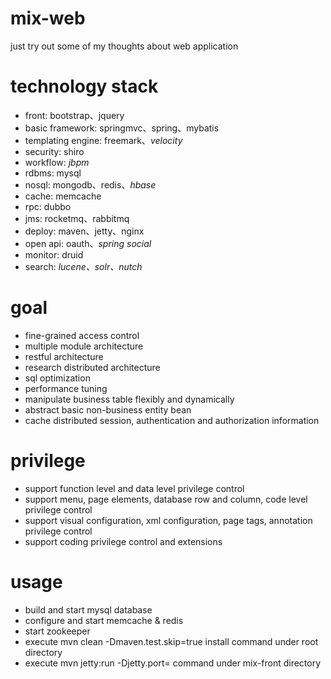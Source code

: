 mix-web
=======
just try out some of my thoughts about web application

technology stack
=======
- front: bootstrap、jquery
- basic framework: springmvc、spring、mybatis
- templating engine: freemark、*velocity*
- security: shiro
- workflow: *jbpm*
- rdbms: mysql
- nosql: mongodb、redis、*hbase*
- cache: memcache
- rpc: dubbo
- jms: rocketmq、rabbitmq
- deploy: maven、jetty、nginx
- open api: oauth、*spring social*
- monitor: druid
- search: *lucene、solr、nutch*

goal
=======
- fine-grained access control
- multiple module architecture
- restful architecture
- research distributed architecture
- sql optimization
- performance tuning
- manipulate business table flexibly and dynamically
- abstract basic non-business entity bean
- cache distributed session, authentication and authorization information

privilege
=======
- support function level and data level privilege control
- support menu, page elements, database row and column, code level privilege control
- support visual configuration, xml configuration, page tags, annotation privilege control
- support coding privilege control and extensions

usage
=======
- build and start mysql database
- configure and start memcache & redis
- start zookeeper
- execute mvn clean -Dmaven.test.skip=true install command under root directory
- execute mvn jetty:run -Djetty.port=<port> command under mix-front directory
